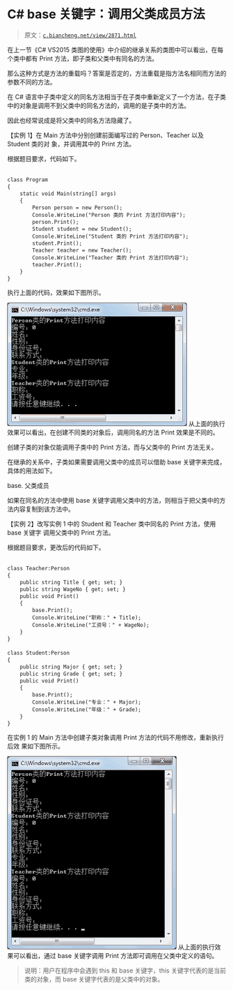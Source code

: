 # C# base 关键字：调用父类成员方法

> 原文：[`c.biancheng.net/view/2871.html`](http://c.biancheng.net/view/2871.html)

在上一节《C# VS2015 类图的使用》中介绍的继承关系的类图中可以看出，在每个类中都有 Print 方法，即子类和父类中有同名的方法。

那么这种方式是方法的重载吗？答案是否定的，方法重载是指方法名相同而方法的参数不同的方法。

在 C# 语言中子类中定义的同名方法相当于在子类中重新定义了一个方法，在子类中的对象是调用不到父类中的同名方法的，调用的是子类中的方法。

因此也经常说成是将父类中的同名方法隐藏了。

【实例 1】在 Main 方法中分别创建前面编写过的 Person、Teacher 以及 Student 类的对 象，并调用其中的 Print 方法。

根据题目要求，代码如下。

```

class Program
{
    static void Main(string[] args)
    {
        Person person = new Person();
        Console.WriteLine("Person 类的 Print 方法打印内容");
        person.Print();
        Student student = new Student();
        Console.WriteLine("Student 类的 Print 方法打印内容");
        student.Print();
        Teacher teacher = new Teacher();
        Console.WriteLine("Teacher 类的 Print 方法打印内容");
        teacher.Print();
    }
}
```

执行上面的代码，效果如下图所示。

![使用不同类的对象调用 Print 方法](img/5d2931ed98ce4a1f3f3cd94987cc6ab0.png)
从上面的执行效果可以看出，在创建不同类的对象后，调用同名的方法 Print 效果是不同的。

创建子类的对象仅能调用子类中的 Print 方法，而与父类中的 Print 方法无关。

在继承的关系中，子类如果需要调用父类中的成员可以借助 base 关键字来完成，具体的用法如下。

base. 父类成员

如果在同名的方法中使用 base 关键字调用父类中的方法，则相当于把父类中的方法内容复制到该方法中。

【实例 2】改写实例 1 中的 Student 和 Teacher 类中同名的 Print 方法，使用 base 关键字 调用父类中的 Print 方法。

根据题目要求，更改后的代码如下。

```

class Teacher:Person
{
    public string Title { get; set; }
    public string WageNo { get; set; }
    public void Print()
    {
        base.Print();
        Console.WriteLine("职称：" + Title);
        Console.WriteLine("工资号：" + WageNo);
    }
}

class Student:Person
{
    public string Major { get; set; }
    public string Grade { get; set; }
    public void Print()
    {
        base.Print();
        Console.WriteLine("专业：" + Major);
        Console.WriteLine("年级：" + Grade);
    }
}
```

在实例 1 的 Main 方法中创建子类对象调用 Print 方法的代码不用修改，重新执行后效 果如下图所示。

![使用 base 关键字调用父类中的方法](img/b02a67f4e115b453b3c4add6a6a66260.png)
从上面的执行效果可以看出，通过 base 关键字调用 Print 方法即可调用在父类中定义的语句。

> 说明：用户在程序中会遇到 this 和 base 关键字，this 关键字代表的是当前类的对象，而 base 关键字代表的是父类中的对象。